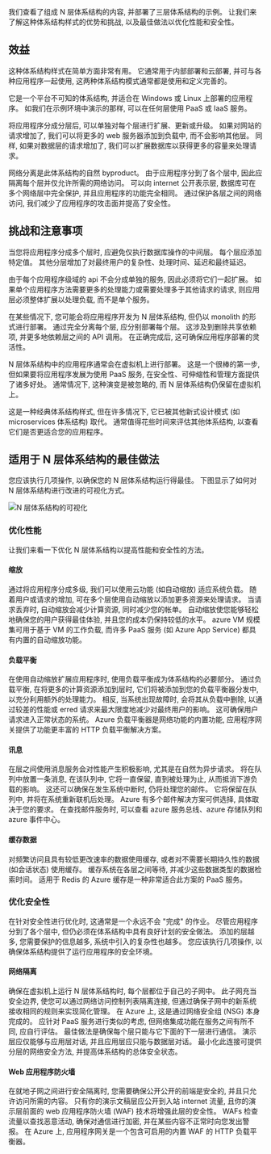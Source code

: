 我们查看了组成 N 层体系结构的内容, 并部署了三层体系结构的示例。 让我们来了解这种体系结构样式的优势和挑战, 以及最佳做法以优化性能和安全性。

## <a name="benefits"></a>效益

这种体系结构样式在简单方面非常有用。 它通常用于内部部署和云部署, 并可与各种应用程序一起使用, 这两种体系结构模式通常都是使用和定义完善的。

它是一个平台不可知的体系结构, 并适合在 Windows 或 Linux 上部署的应用程序。 如我们在示例环境中演示的那样, 可以在任何层使用 PaaS 或 IaaS 服务。

将应用程序分成分层后, 可以单独对每个层进行扩展、更新或升级。 如果对网站的请求增加了, 我们可以将更多的 web 服务器添加到负载中, 而不会影响其他层。 同样, 如果对数据层的请求增加了, 我们可以扩展数据库以获得更多的容量来处理请求。

网络分离是此体系结构的自然 byproduct。 由于应用程序分到了各个层中, 因此应隔离每个层并仅允许所需的网络访问。 可以向 internet 公开表示层, 数据库可在多个网络层中完全保护, 并且应用程序的功能完全相同。 通过保护各层之间的网络访问, 我们减少了应用程序的攻击面并提高了安全性。

## <a name="challenges-and-considerations"></a>挑战和注意事项

当您将应用程序分成多个层时, 应避免仅执行数据库操作的中间层。 每个层应添加特定值。 其他分层增加了对最终用户的复杂性、处理时间、延迟和最终延迟。

由于每个应用程序级域的 api 不会分成单独的服务, 因此必须将它们一起扩展。 如果单个应用程序方法需要更多的处理能力或需要处理多于其他请求的请求, 则应用层必须整体扩展以处理负载, 而不是单个服务。

在某些情况下, 您可能会将应用程序开发为 N 层体系结构, 但仍以 monolith 的形式进行部署。 通过完全分离每个层, 应分别部署每个层。 这涉及到删除共享依赖项, 并更多地依赖层之间的 API 调用。 在正确完成后, 这可确保应用程序部署的灵活性。

N 层体系结构中的应用程序通常会在虚拟机上进行部署。 这是一个很棒的第一步, 但如果要将应用程序发展为使用 PaaS 服务, 在安全性、可伸缩性和管理方面提供了诸多好处。 通常情况下, 这种演变是被忽略的, 而 N 层体系结构仍保留在虚拟机上。

这是一种经典体系结构样式, 但在许多情况下, 它已被其他新式设计模式 (如 microservices 体系结构) 取代。 通常值得花些时间来评估其他体系结构, 以查看它们是否更适合您的应用程序。

## <a name="best-practices-for-n-tier-architectures"></a>适用于 N 层体系结构的最佳做法

您应该执行几项操作, 以确保您的 N 层体系结构运行得最佳。 下图显示了如何对 N 层体系结构进行改进的可视化方式。

![N 层体系结构的可视化](../media/4-n-tier-logical.svg)

### <a name="optimize-performance"></a>优化性能

让我们来看一下优化 N 层体系结构以提高性能和安全性的方法。

#### <a name="autoscaling"></a>缩放

通过将应用程序分成多级, 我们可以使用云功能 (如自动缩放) 适应系统负载。 随着用户或请求的增加, 可在多个层使用自动缩放以添加更多资源来处理请求。 当请求丢弃时, 自动缩放会减少计算资源, 同时减少您的帐单。 自动缩放使您能够轻松地确保您的用户获得最佳体验, 并且您的成本仍保持较低的水平。 azure VM 规模集可用于基于 VM 的工作负载, 而许多 PaaS 服务 (如 Azure App Service) 都具有内置的自动缩放功能。

#### <a name="load-balancing"></a>负载平衡

在使用自动缩放扩展应用程序时, 使用负载平衡成为体系结构的必要部分。 通过负载平衡, 在将更多的计算资源添加到层时, 它们将被添加到您的负载平衡器分发中, 以充分利用额外的处理能力。 相反, 当系统出现故障时, 会将其从负载中删除, 以通过较差的性能或 erred 请求来最大限度地减少对最终用户的影响。 这可确保用户请求进入正常状态的系统。 Azure 负载平衡器是网络功能的内置功能, 应用程序网关提供了功能更丰富的 HTTP 负载平衡解决方案。

#### <a name="messaging"></a>讯息

在层之间使用消息服务会对性能产生积极影响, 尤其是在自然为异步请求。 将在队列中放置一条消息, 在该队列中, 它将一直保留, 直到被处理为止, 从而抵消下游负载的影响。 这还可以确保在发生系统中断时, 仍将处理您的邮件。 它将保留在队列中, 并将在系统重新联机后处理。 Azure 有多个邮件解决方案可供选择, 具体取决于您的要求。 在查找邮件服务时, 可以查看 azure 服务总线、azure 存储队列和 azure 事件中心。

#### <a name="caching-data"></a>缓存数据

对频繁访问且具有较低更改速率的数据使用缓存, 或者对不需要长期持久性的数据 (如会话状态) 使用缓存。 缓存系统在各层之间等待, 并减少这些数据类型的数据检索时间。 适用于 Redis 的 Azure 缓存是一种非常适合此方案的 PaaS 服务。

### <a name="optimize-security"></a>优化安全性

在针对安全性进行优化时, 这通常是一个永远不会 "完成" 的作业。 尽管应用程序分到了各个层中, 但仍必须在体系结构中具有良好计划的安全做法。 添加的层越多, 您需要保护的信息越多, 系统中引入的复杂性也越多。 您应该执行几项操作, 以确保体系结构提供了运行应用程序的安全环境。

#### <a name="network-isolation"></a>网络隔离

确保在虚拟机上运行 N 层体系结构时, 每个层都位于自己的子网中。 此子网充当安全边界, 使您可以通过网络访问控制列表隔离连接, 但通过确保子网中的新系统接收相同的规则来实现简化管理。 在 Azure 上, 这是通过网络安全组 (NSG) 本身完成的。 应针对 PaaS 服务进行类似的考虑, 但网络集成功能在服务之间有所不同, 应自行评估。 最佳做法是确保每个层只能与它下面的下一层进行通信。 演示层应仅能够与应用层对话, 并且应用层应只能与数据层对话。 最小化此连接可提供分层的网络安全方法, 并提高体系结构的总体安全状态。

#### <a name="web-application-firewall"></a>Web 应用程序防火墙

在就地子网之间进行安全隔离时, 您需要确保公开公开的前端是安全的, 并且只允许访问所需的内容。 只有你的演示文稿层应公开到入站 internet 流量, 且你的演示层前面的 web 应用程序防火墙 (WAF) 技术将增强此层的安全性。 WAFs 检查流量以查找恶意活动, 确保对通信进行加密, 并在某些内容不正常时向您发出警报。 在 Azure 上, 应用程序网关是一个包含可启用的内置 WAF 的 HTTP 负载平衡器。